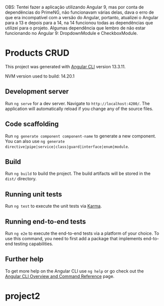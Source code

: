 OBS: Tentei fazer a aplicação utilizando Angular 9, mas por conta de dependências do PrimeNG, não funcionavam várias delas, dava o erro de que era incompatível com a versão do Angular, portanto, atualizei o Angular para a 13 e depois para a 14, na 14 funcionou todas as dependências que utilizei para o projeto. Algumas dependência que lembro de não estar funcionando no Angular 9: DropdownModule e CheckboxModule.

# Products CRUD

This project was generated with [Angular CLI](https://github.com/angular/angular-cli) version 13.3.11.

NVM version used to build: 14.20.1

## Development server

Run `ng serve` for a dev server. Navigate to `http://localhost:4200/`. The application will automatically reload if you change any of the source files.

## Code scaffolding

Run `ng generate component component-name` to generate a new component. You can also use `ng generate directive|pipe|service|class|guard|interface|enum|module`.

## Build

Run `ng build` to build the project. The build artifacts will be stored in the `dist/` directory.

## Running unit tests

Run `ng test` to execute the unit tests via [Karma](https://karma-runner.github.io).

## Running end-to-end tests

Run `ng e2e` to execute the end-to-end tests via a platform of your choice. To use this command, you need to first add a package that implements end-to-end testing capabilities.

## Further help

To get more help on the Angular CLI use `ng help` or go check out the [Angular CLI Overview and Command Reference](https://angular.io/cli) page.
# project2
